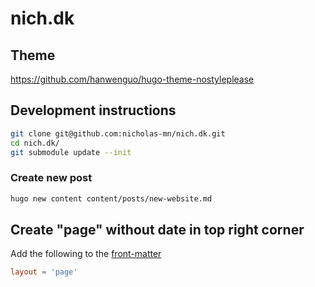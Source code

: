 # nich.dk

## Theme
https://github.com/hanwenguo/hugo-theme-nostyleplease

## Development instructions

```bash
git clone git@github.com:nicholas-mn/nich.dk.git
cd nich.dk/
git submodule update --init
```

### Create new post
```bash
hugo new content content/posts/new-website.md
```

## Create "page" without date in top right corner
Add the following to the [front-matter](https://gohugo.io/content-management/front-matter/#layout)
```toml
layout = 'page'
```